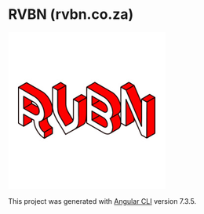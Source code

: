 # RVBN (rvbn.co.za)
![alt text](src/assets/img/rvbn_1.jpg)

This project was generated with [Angular CLI](https://github.com/angular/angular-cli) version 7.3.5.


